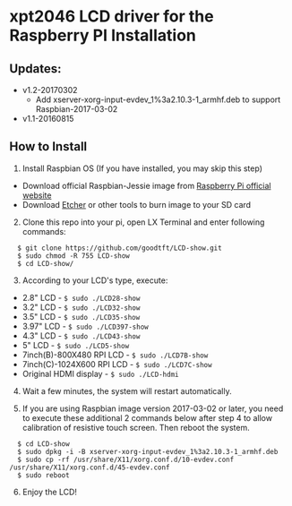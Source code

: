 # xpt2046 LCD driver for the Raspberry PI Installation

## Updates:
- v1.2-20170302
  - Add xserver-xorg-input-evdev_1%3a2.10.3-1_armhf.deb to support Raspbian-2017-03-02
- v1.1-20160815

## How to Install
1. Install Raspbian OS (If you have installed, you may skip this step)
  - Download official Raspbian-Jessie image from [Raspberry Pi official website](https://www.raspberrypi.org/downloads/)
  - Download [Etcher](https://etcher.io/) or other tools to burn image to your SD card
     
2. Clone this repo into your pi, open LX Terminal and enter following commands:

```
  $ git clone https://github.com/goodtft/LCD-show.git
  $ sudo chmod -R 755 LCD-show
  $ cd LCD-show/
```
  
3. According to your LCD's type, execute:
  - 2.8" LCD - `$ sudo ./LCD28-show`
  - 3.2" LCD - `$ sudo ./LCD32-show`
  - 3.5" LCD - `$ sudo ./LCD35-show`
  - 3.97" LCD - `$ sudo ./LCD397-show`
  - 4.3" LCD - `$ sudo ./LCD43-show`
  - 5" LCD - `$ sudo ./LCD5-show`
  - 7inch(B)-800X480 RPI LCD - `$ sudo ./LCD7B-show`
  - 7inch(C)-1024X600 RPI LCD - `$ sudo ./LCD7C-show`
  - Original HDMI display - `$ sudo ./LCD-hdmi`

4. Wait a few minutes, the system will restart automatically.

5. If you are using Raspbian image version 2017-03-02 or later, you need to execute these additional 2 commands below after step 4 to allow calibration of resistive touch screen. Then reboot the system.
  ```
    $ cd LCD-show
    $ sudo dpkg -i -B xserver-xorg-input-evdev_1%3a2.10.3-1_armhf.deb
    $ sudo cp -rf /usr/share/X11/xorg.conf.d/10-evdev.conf /usr/share/X11/xorg.conf.d/45-evdev.conf
    $ sudo reboot
  ```
6. Enjoy the LCD!
